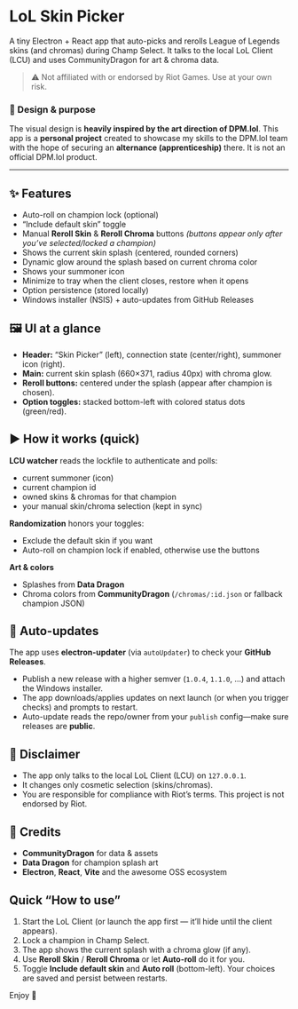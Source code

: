 # LoL Skin Picker

A tiny Electron + React app that auto-picks and rerolls League of Legends skins (and chromas) during Champ Select. It talks to the local LoL Client (LCU) and uses CommunityDragon for art & chroma data.

> ⚠️ Not affiliated with or endorsed by Riot Games. Use at your own risk.

### 🎨 Design & purpose

The visual design is **heavily inspired by the art direction of DPM.lol**.
This app is a **personal project** created to showcase my skills to the DPM.lol team with the hope of securing an **alternance (apprenticeship)** there. It is not an official DPM.lol product.

---

## ✨ Features

* Auto-roll on champion lock (optional)
* “Include default skin” toggle
* Manual **Reroll Skin** & **Reroll Chroma** buttons
  *(buttons appear only after you’ve selected/locked a champion)*
* Shows the current skin splash (centered, rounded corners)
* Dynamic glow around the splash based on current chroma color
* Shows your summoner icon
* Minimize to tray when the client closes, restore when it opens
* Option persistence (stored locally)
* Windows installer (NSIS) + auto-updates from GitHub Releases

## 🖼️ UI at a glance

* **Header:** “Skin Picker” (left), connection state (center/right), summoner icon (right).
* **Main:** current skin splash (660×371, radius 40px) with chroma glow.
* **Reroll buttons:** centered under the splash (appear after champion is chosen).
* **Option toggles:** stacked bottom-left with colored status dots (green/red).

## ▶️ How it works (quick)

**LCU watcher** reads the lockfile to authenticate and polls:

* current summoner (icon)
* current champion id
* owned skins & chromas for that champion
* your manual skin/chroma selection (kept in sync)

**Randomization** honors your toggles:

* Exclude the default skin if you want
* Auto-roll on champion lock if enabled, otherwise use the buttons

**Art & colors**

* Splashes from **Data Dragon**
* Chroma colors from **CommunityDragon** (`/chromas/:id.json` or fallback champion JSON)

## 🔁 Auto-updates

The app uses **electron-updater** (via `autoUpdater`) to check your **GitHub Releases**.

* Publish a new release with a higher semver (`1.0.4`, `1.1.0`, …) and attach the Windows installer.
* The app downloads/applies updates on next launch (or when you trigger checks) and prompts to restart.
* Auto-update reads the repo/owner from your `publish` config—make sure releases are **public**.

## 🔐 Disclaimer

* The app only talks to the local LoL Client (LCU) on `127.0.0.1`.
* It changes only cosmetic selection (skins/chromas).
* You are responsible for compliance with Riot’s terms. This project is not endorsed by Riot.

## 🙌 Credits

* **CommunityDragon** for data & assets
* **Data Dragon** for champion splash art
* **Electron**, **React**, **Vite** and the awesome OSS ecosystem

## Quick “How to use”

1. Start the LoL Client (or launch the app first — it’ll hide until the client appears).
2. Lock a champion in Champ Select.
3. The app shows the current splash with a chroma glow (if any).
4. Use **Reroll Skin** / **Reroll Chroma** or let **Auto-roll** do it for you.
5. Toggle **Include default skin** and **Auto roll** (bottom-left).
   Your choices are saved and persist between restarts.

Enjoy 💙
